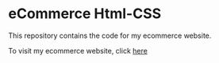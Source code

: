 # eCommerce Html-CSS

This repository contains the code for my ecommerce website.

To visit my ecommerce website, click [here](https://anushkaup.github.io/ecommerce1/)
